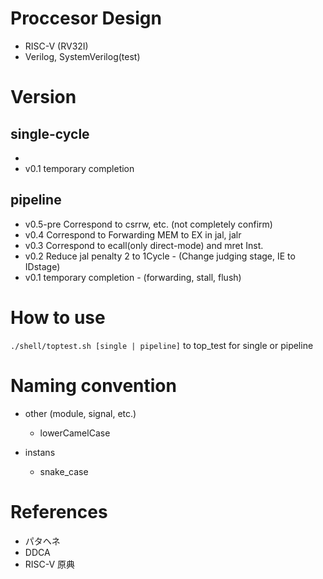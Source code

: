 # Proccesor Design
- RISC-V (RV32I)
- Verilog, SystemVerilog(test)

# Version
## single-cycle
-
- v0.1  temporary completion
## pipeline
- v0.5-pre Correspond to csrrw, etc. (not completely confirm)
- v0.4 Correspond to Forwarding MEM to EX in jal, jalr
- v0.3 Correspond to ecall(only direct-mode) and mret Inst.
- v0.2 Reduce jal penalty 2 to 1Cycle
      - (Change judging stage, IE to IDstage)
- v0.1 temporary completion
      - (forwarding, stall, flush)

# How to use
`./shell/toptest.sh [single | pipeline]` to top_test for single or pipeline

# Naming convention

- other (module, signal, etc.)
  - lowerCamelCase

- instans
  - snake_case

# References
- パタヘネ
- DDCA
- RISC-V 原典
